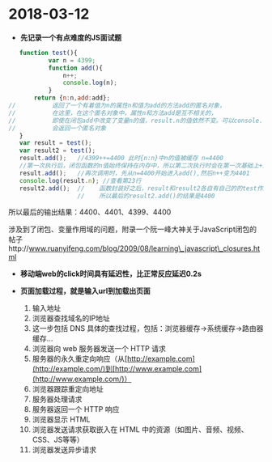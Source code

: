 # 2018-03-12

* **先记录一个有点难度的JS面试题**

```js
   function test(){
           var n = 4399;
           function add(){
               n++;
               console.log(n);
           }
       return {n:n,add:add};
//          返回了一个有着值为n的属性n和值为add的方法add的匿名对象，
//          在这里，在这个匿名对象中，属性n和方法add是互不相关的，
//          即使在闭包add中改变了变量n的值，result.n的值依然不变。可以console.log(test())查看一下
//          会返回一个匿名对象
   }
   var result = test();
   var result2 = test();
   result.add();   //4399++=4400 此时{n:n}中n的值被缓存 n=4400
   //第一次执行后，闭包函数的n值始终保持在内存中，所以第二次执行时会在第一次基础上+1
   result.add();   //再次调用时，先从n=4400开始进入add(),然后n++变为4401
   console.log(result.n); //查看第23行
   result2.add();  //    函数封装好之后，result和result2各自有自己的的test作用域，
                   //    所以最后的result2.add()的结果是4400
```

所以最后的输出结果：4400、4401、4399、4400

涉及到了闭包、变量作用域的问题，附录一个阮一峰大神关于JavaScript闭包的帖子http://www.ruanyifeng.com/blog/2009/08/learning\_javascript\_closures.html



* **移动端web的click时间具有延迟性，比正常反应延迟0.2s**



* **页面加载过程，就是输入url到加载出页面**

  1. 输入地址
  2. 浏览器查找域名的IP地址
  3. 这一步包括 DNS 具体的查找过程，包括：浏览器缓存-&gt;系统缓存-&gt;路由器缓存...
  4. 浏览器向 web 服务器发送一个 HTTP 请求
  5. 服务器的永久重定向响应（从[http://example.com](http://example.com/)到[http://www.example.com](http://www.example.com/)）
  6. 浏览器跟踪重定向地址
  7. 服务器处理请求
  8. 服务器返回一个 HTTP 响应
  9. 浏览器显示 HTML
  10. 浏览器发送请求获取嵌入在 HTML 中的资源（如图片、音频、视频、CSS、JS等等）
  11. 浏览器发送异步请求






